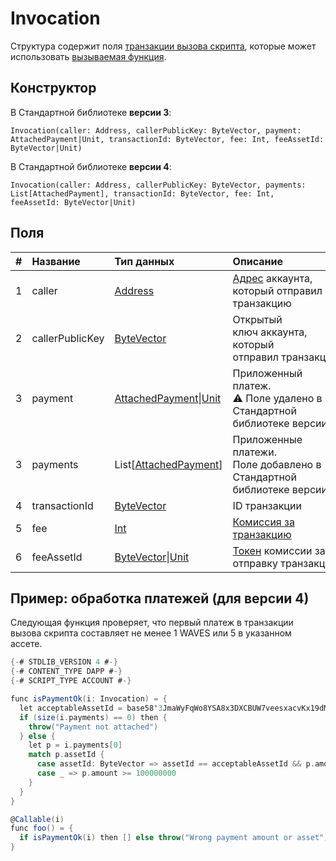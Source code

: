 # Invocation

Структура содержит поля [транзакции вызова скрипта](/ru/blockchain/transaction-type/invoke-script-transaction), которые может использовать [вызываемая функция](/ru/ride/functions/callable-function).

## Конструктор

В Стандартной библиотеке **версии 3**:

```ride
Invocation(caller: Address, callerPublicKey: ByteVector, payment: AttachedPayment|Unit, transactionId: ByteVector, fee: Int, feeAssetId: ByteVector|Unit)
```

В Стандартной библиотеке **версии 4**:

```ride
Invocation(caller: Address, callerPublicKey: ByteVector, payments: List[AttachedPayment], transactionId: ByteVector, fee: Int, feeAssetId: ByteVector|Unit)
```

## Поля

|   #   | Название | Тип данных | Описание |
| :--- | :--- | :--- | :--- |
| 1 | caller | [Address](/ru/ride/structures/common-structures/address) | [Адрес](/ru/blockchain/account/address) аккаунта, который отправил транзакцию |
| 2 | callerPublicKey | [ByteVector](/ru/ride/data-types/byte-vector) | Открытый ключ аккаунта, который отправил транзакцию |
| 3 | payment | [AttachedPayment](/ru/ride/structures/common-structures/attached-payment)&#124;[Unit](/ru/ride/data-types/unit) | Приложенный платеж.<br>:warning: Поле удалено в Стандартной библиотеке версии 4 |
| 3 | payments | List[[AttachedPayment](/ru/ride/structures/common-structures/attached-payment)] | Приложенные платежи.<br>Поле добавлено в Стандартной библиотеке версии 4 |
| 4 | transactionId | [ByteVector](/ru/ride/data-types/byte-vector) | ID транзакции |
| 5 | fee | [Int](/ru/ride/data-types/int) | [Комиссия за транзакцию](/ru/blockchain/transaction/transaction-fee) |
| 6 | feeAssetId | [ByteVector](/ru/ride/data-types/byte-vector)&#124;[Unit](/ru/ride/data-types/unit) | [Токен](/ru/blockchain/token/) комиссии за отправку транзакции |

## Пример: обработка платежей (для версии 4)

Следующая функция проверяет, что первый платеж в транзакции вызова скрипта составляет не менее 1 WAVES или 5 в указанном ассете.

```scala
{-# STDLIB_VERSION 4 #-}
{-# CONTENT_TYPE DAPP #-}
{-# SCRIPT_TYPE ACCOUNT #-}

func isPaymentOk(i: Invocation) = {
  let acceptableAssetId = base58'3JmaWyFqWo8YSA8x3DXCBUW7veesxacvKx19dMv7wTMg'
  if (size(i.payments) == 0) then {
    throw("Payment not attached")
  } else {
    let p = i.payments[0]
    match p.assetId {
      case assetId: ByteVector => assetId == acceptableAssetId && p.amount >= 500000000
      case _ => p.amount >= 100000000
    }
  }
}

@Callable(i)
func foo() = {
  if isPaymentOk(i) then [] else throw("Wrong payment amount or asset")
}
```